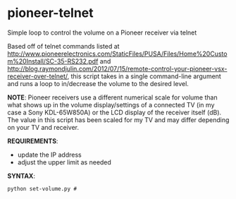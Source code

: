 # pioneer-telnet
Simple loop to control the volume on a Pioneer receiver via telnet

Based off of telnet commands listed at http://www.pioneerelectronics.com/StaticFiles/PUSA/Files/Home%20Custom%20Install/SC-35-RS232.pdf and http://blog.raymondjulin.com/2012/07/15/remote-control-your-pioneer-vsx-receiver-over-telnet/, this script takes in a single command-line argument and runs a loop to in/decrease the volume to the desired level.

**NOTE**: Pioneer receivers use a different numerical scale for volume than what shows up in the volume display/settings of a connected TV (in my case a Sony KDL-65W850A) or the LCD display of the receiver itself (dB). The value in this script has been scaled for my TV and may differ depending on your TV and receiver.

**REQUIREMENTS**:
- update the IP address
- adjust the upper limit as needed

**SYNTAX**: 
```
python set-volume.py #
```
